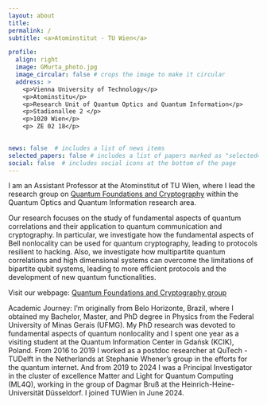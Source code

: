 ```yaml
---
layout: about
title: 
permalink: /
subtitle: <a>Atominstitut - TU Wien</a> 

profile:
  align: right
  image: GMurta_photo.jpg
  image_circular: false # crops the image to make it circular
  address: >
    <p>Vienna University of Technology</p>
    <p>Atominstitu</p>
    <p>Research Unit of Quantum Optics and Quantum Information</p>
    <p>Stadionallee 2 </p>
    <p>1020 Wien</p>
    <p> ZE 02 18</p>
    

news: false  # includes a list of news items
selected_papers: false # includes a list of papers marked as "selected={true}"
social: false  # includes social icons at the bottom of the page
---
```


I am an Assistant Professor at the Atominstitut of TU Wien, where I lead the research group on [Quantum Foundations and Cryptography](https://www.quitphysics.info/q-found-crypto) within the Quantum Optics and Quantum Information research area.

Our research focuses on the study of fundamental aspects of quantum correlations and their application to quantum communication and cryptography. In particular, we investigate how the fundamental aspects of Bell nonlocality can be used for quantum cryptography, leading to protocols resilient to hacking. Also, we investigate how multipartite quantum correlations and high dimensional systems can overcome the limitations of bipartite qubit systems, leading to more efficient protocols and the development of new quantum functionalities.

Visit our webpage: [Quantum Foundations and Cryptography group](https://www.quitphysics.info/q-found-crypto)

<a>Academic Journey:</a> I’m originally from Belo Horizonte, Brazil, where I obtained my Bachelor, Master, and PhD degree in Physics from the Federal University of Minas Gerais (UFMG). My PhD research was devoted to fundamental aspects of quantum nonlocality and I spent one year as a visiting student at the Quantum Information Center in Gdańsk (KCIK), Poland.  From 2016 to 2019 I worked as a postdoc researcher at QuTech -TUDelft in the Netherlands at Stephanie Whener’s group in the efforts for the quantum internet. And from 2019 to 2024 I was a Principal Investigator in the cluster of excellence Matter and Light for Quantum Computing (ML4Q), working in the group of Dagmar Bruß at the Heinrich-Heine-Universität Düsseldorf. I joined TUWien in June 2024.
